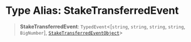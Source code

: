 # Type Alias: StakeTransferredEvent

> **StakeTransferredEvent**: `TypedEvent`\<\[`string`, `string`, `string`, `string`, `BigNumber`\], [`StakeTransferredEventObject`](../interfaces/StakeTransferredEventObject.md)\>
